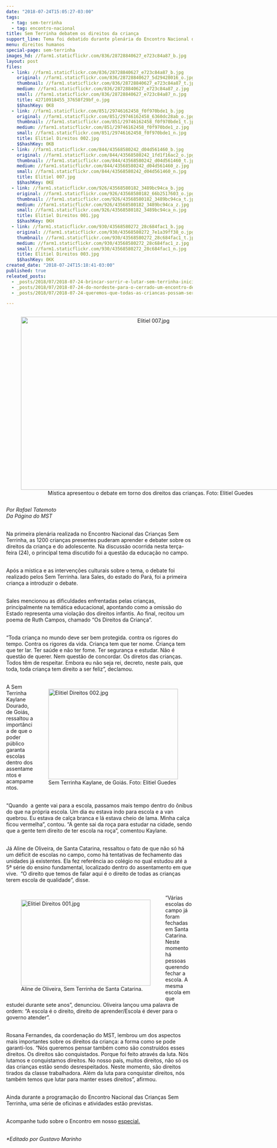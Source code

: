 ```yaml
---
date: "2018-07-24T15:05:27-03:00"
tags:
  - tag: sem-terrinha
  - tag: encontro-nacional
title: Sem Terrinha debatem os direitos da criança
support_line: Tema foi debatido durante plenária do Encontro Nacional das Crianças Sem Terrinha
menu: direitos humanos
special-page: sem-terrinha
images_hd: //farm1.staticflickr.com/836/28728840627_e723c84a87_b.jpg
layout: post
files:
  - link: //farm1.staticflickr.com/836/28728840627_e723c84a87_b.jpg
    original: //farm1.staticflickr.com/836/28728840627_5d29428016_o.jpg
    thumbnail: //farm1.staticflickr.com/836/28728840627_e723c84a87_t.jpg
    medium: //farm1.staticflickr.com/836/28728840627_e723c84a87_z.jpg
    small: //farm1.staticflickr.com/836/28728840627_e723c84a87_n.jpg
    title: 42710918455_37658f29bf_o.jpg
    $$hashKey: 0K8
  - link: //farm1.staticflickr.com/851/29746162458_f0f970bde1_b.jpg
    original: //farm1.staticflickr.com/851/29746162458_6360dc28ab_o.jpg
    thumbnail: //farm1.staticflickr.com/851/29746162458_f0f970bde1_t.jpg
    medium: //farm1.staticflickr.com/851/29746162458_f0f970bde1_z.jpg
    small: //farm1.staticflickr.com/851/29746162458_f0f970bde1_n.jpg
    title: Elitiel Direitos 002.jpg
    $$hashKey: 0KB
  - link: //farm1.staticflickr.com/844/43568580242_d04d561460_b.jpg
    original: //farm1.staticflickr.com/844/43568580242_1fd1f16ac2_o.jpg
    thumbnail: //farm1.staticflickr.com/844/43568580242_d04d561460_t.jpg
    medium: //farm1.staticflickr.com/844/43568580242_d04d561460_z.jpg
    small: //farm1.staticflickr.com/844/43568580242_d04d561460_n.jpg
    title: Elitiel 007.jpg
    $$hashKey: 0KE
  - link: //farm1.staticflickr.com/926/43568580182_3489bc94ca_b.jpg
    original: //farm1.staticflickr.com/926/43568580182_66b2517603_o.jpg
    thumbnail: //farm1.staticflickr.com/926/43568580182_3489bc94ca_t.jpg
    medium: //farm1.staticflickr.com/926/43568580182_3489bc94ca_z.jpg
    small: //farm1.staticflickr.com/926/43568580182_3489bc94ca_n.jpg
    title: Elitiel Direitos 001.jpg
    $$hashKey: 0KH
  - link: //farm1.staticflickr.com/930/43568580272_28c684fac1_b.jpg
    original: //farm1.staticflickr.com/930/43568580272_7e1a39ff38_o.jpg
    thumbnail: //farm1.staticflickr.com/930/43568580272_28c684fac1_t.jpg
    medium: //farm1.staticflickr.com/930/43568580272_28c684fac1_z.jpg
    small: //farm1.staticflickr.com/930/43568580272_28c684fac1_n.jpg
    title: Elitiel Direitos 003.jpg
    $$hashKey: 0KK
created_date: "2018-07-24T15:18:41-03:00"
published: true
releated_posts:
  - _posts/2018/07/2018-07-24-brincar-sorrir-e-lutar-sem-terrinha-iniciam-encontro-nacional-em-brasilia.md
  - _posts/2018/07/2018-07-24-do-nordeste-para-o-cerrado-um-encontro-de-descobertas.md
  - _posts/2018/07/2018-07-24-queremos-que-todas-as-criancas-possam-ser-felizes-e-livres-afirma-manifesto-das-criancas-sem-terrinha.md

---
```

<div style="text-align:center">
<figure class="image" style="display:inline-block"><img alt="Elitiel 007.jpg" height="467" src="//farm1.staticflickr.com/844/43568580242_d04d561460_b.jpg" width="700" />
<figcaption>M&iacute;stica apresentou o debate em torno dos direitos das crian&ccedil;as. Foto: Elitiel Guedes</figcaption>
</figure>
</div>

<p><em>Por Rafael Tatemoto<br />
Da P&aacute;gina do MST</em><br />
&nbsp;</p>

<p>Na primeira plen&aacute;ria realizada no Encontro Nacional das Crian&ccedil;as Sem Terrinha, as 1200 crian&ccedil;as presentes puderam aprender e debater sobre os direitos da crian&ccedil;a e do adolescente. Na discuss&atilde;o ocorrida nesta ter&ccedil;a-feira (24), o principal tema discutido foi a quest&atilde;o da educa&ccedil;&atilde;o no campo.<br />
&nbsp;</p>

<p>Ap&oacute;s a m&iacute;stica e as interven&ccedil;&otilde;es culturais sobre o tema, o debate foi realizado pelos Sem Terrinha. Iara Sales, do estado do Par&aacute;, foi a primeira crian&ccedil;a a introduzir o debate.&nbsp;<br />
&nbsp;</p>

<p>Sales mencionou as dificuldades enfrentadas pelas crian&ccedil;as, principalmente na tem&aacute;tica educacional, apontando como a omiss&atilde;o do Estado representa uma viola&ccedil;&atilde;o dos direitos infantis. Ao final, recitou um poema de Ruth Campos, chamado &ldquo;Os Direitos da Crian&ccedil;a&rdquo;.<br />
&nbsp;</p>

<p>&ldquo;Toda crian&ccedil;a no mundo deve ser bem protegida. contra os rigores do tempo. Contra os rigores da vida. Crian&ccedil;a tem que ter nome. Crian&ccedil;a tem que ter lar. Ter sa&uacute;de e n&atilde;o ter fome. Ter seguran&ccedil;a e estudar. N&atilde;o &eacute; quest&atilde;o de querer. Nem quest&atilde;o de concordar. Os diretos das crian&ccedil;as. Todos t&ecirc;m de respeitar. Embora eu n&atilde;o seja rei, decreto, neste pa&iacute;s, que toda, toda crian&ccedil;a tem direito a ser feliz&rdquo;, declamou.<br />
&nbsp;</p>

<figure class="image" style="float:right"><img alt="Elitiel Direitos 002.jpg" height="244" src="//farm1.staticflickr.com/851/29746162458_f0f970bde1_b.jpg" width="350" />
<figcaption>Sem Terrinha Kaylane, de Goi&aacute;s. Foto: Elitiel Guedes</figcaption>
</figure>

<p>A Sem Terrinha Kaylane Dourado, de Goi&aacute;s, ressaltou a import&acirc;ncia de que o poder p&uacute;blico garanta escolas dentro dos assentamentos e acampamentos.&nbsp;<br />
&nbsp;</p>

<p>&ldquo;Quando&nbsp; a gente vai para a escola, passamos mais tempo dentro do &ocirc;nibus do que na pr&oacute;pria escola. Um dia eu estava indo para escola e a van quebrou. Eu estava de cal&ccedil;a branca e l&aacute; estava cheio de lama. Minha cal&ccedil;a ficou vermelha&rdquo;, contou. &ldquo;A gente sai da ro&ccedil;a para estudar na cidade, sendo que a gente tem direito de ter escola na ro&ccedil;a&rdquo;, comentou Kaylane.&nbsp;<br />
&nbsp;</p>

<p>J&aacute; Aline de Oliveira, de Santa Catarina, ressaltou o fato de que n&atilde;o s&oacute; h&aacute; um d&eacute;ficit de escolas no campo, como h&aacute; tentativas de fechamento das unidades j&aacute; existentes. Ela fez refer&ecirc;ncia ao col&eacute;gio no qual estudou at&eacute; a 5&ordf; s&eacute;rie do ensino fundamental, localizado dentro do assentamento em que vive.&nbsp; &ldquo;O direito que temos de falar aqui &eacute; o direito de todas as crian&ccedil;as terem escola de qualidade&rdquo;, disse.&nbsp;<br />
&nbsp;</p>

<figure class="image" style="float:left"><img alt="Elitiel Direitos 001.jpg" height="232" src="//farm1.staticflickr.com/926/43568580182_3489bc94ca_b.jpg" width="350" />
<figcaption>Aline de Oliveira, Sem Terrinha de Santa Catarina.</figcaption>
</figure>

<p>&ldquo;V&aacute;rias escolas do campo j&aacute; foram fechadas em Santa Catarina. Neste momento h&aacute; pessoas querendo fechar a escola. A mesma escola em que estudei durante sete anos&rdquo;, denunciou. Oliveira lan&ccedil;ou uma palavra de ordem: &ldquo;A escola &eacute; o direito, direito de aprender/Escola &eacute; dever para o governo atender&rdquo;.<br />
&nbsp;</p>

<p>Rosana Fernandes, da coordena&ccedil;&atilde;o do MST, lembrou um dos aspectos mais importantes sobre os direitos da crian&ccedil;a: a forma como se pode garanti-los. &ldquo;N&oacute;s queremos pensar tamb&eacute;m como s&atilde;o constru&iacute;dos esses direitos. Os direitos s&atilde;o conquistados. Porque foi feito atrav&eacute;s da luta. N&oacute;s lutamos e conquistamos direitos. No nosso pa&iacute;s, muitos direitos, n&atilde;o s&oacute; os das crian&ccedil;as est&atilde;o sendo desrespeitados. Neste momento, s&atilde;o direitos tirados da classe trabalhadora. Al&eacute;m da luta para conquistar direitos, n&oacute;s tamb&eacute;m temos que lutar para manter esses direitos&rdquo;, afirmou.&nbsp;<br />
&nbsp;</p>

<p>Ainda durante a programa&ccedil;&atilde;o do Encontro Nacional das Crian&ccedil;as Sem Terrinha, uma s&eacute;rie de oficinas e atividades est&atilde;o previstas.<br />
&nbsp;</p>

<p>Acompanhe tudo sobre o Encontro em nosso <a href="http://www.mst.org.br/sem-terrinha/">especial.</a><br />
&nbsp;</p>

<p><em>*Editado por Gustavo Marinho</em></p>
